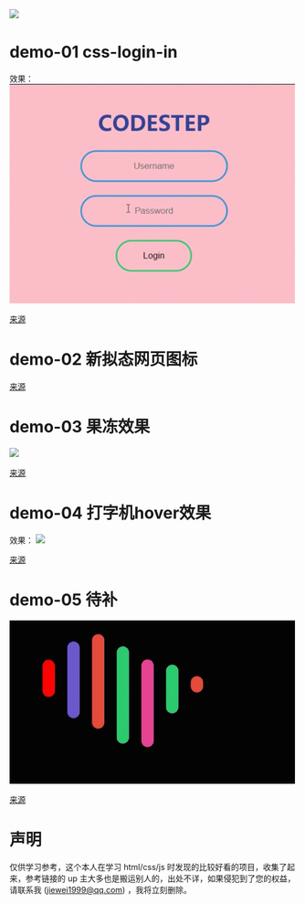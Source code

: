 <a href="https://github.com/weijiew/web-step"><img src="https://img.shields.io/github/stars/weijiew/web-step?color=%238e44ad&label=github&logoColor=%236c5ce7&style=social"></a>

# demo-01 css-login-in
效果：
<img src="demo-01/demo-01.gif" width="500" >

[来源](https://www.bilibili.com/video/BV1fE411b7Fv)
# demo-02 新拟态网页图标

[来源](https://www.bilibili.com/video/BV1U7411C78K)

# demo-03 果冻效果

<img src="demo-03/果冻.gif" width="500" >

[来源](https://www.bilibili.com/video/BV1e7411y75m)

# demo-04 打字机hover效果
效果：
<img src="demo-04/demo-04.gif" width="500" >

[来源](https://www.bilibili.com/video/BV1bz411b7j7)


# demo-05 待补
<img src="demo-05/demo-05.gif" width="500" >

[来源](https://www.bilibili.com/video/BV1ba4y1475n)


# 声明
仅供学习参考，这个本人在学习 html/css/js 时发现的比较好看的项目，收集了起来，参考链接的 up 主大多也是搬运别人的，出处不详，如果侵犯到了您的权益，请联系我 (jiewei1999@qq.com) ，我将立刻删除。
